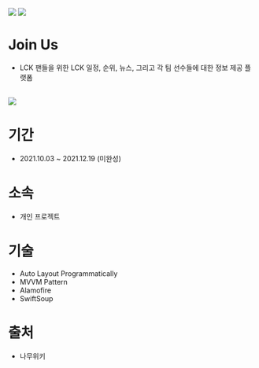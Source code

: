 <img src=https://img.shields.io/badge/platform-iOS-blue>  <img src = https://img.shields.io/badge/Swift-5.5-orange.svg>

# Join Us
- LCK 팬들을 위한 LCK 일정, 순위, 뉴스, 그리고 각 팀 선수들에 대한 정보 제공 플랫폼
<br>
<img src=https://user-images.githubusercontent.com/68800789/146727581-becfc15c-8035-47a6-904a-57086e294408.gif>

# 기간
- 2021.10.03 ~ 2021.12.19 (미완성)

# 소속
- 개인 프로젝트

# 기술
- Auto Layout Programmatically
- MVVM Pattern
- Alamofire
- SwiftSoup

# 출처
- 나무위키



